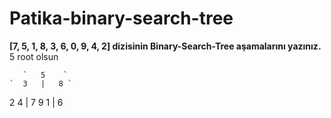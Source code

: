 # Patika-binary-search-tree
**[7, 5, 1, 8, 3, 6, 0, 9, 4, 2] dizisinin Binary-Search-Tree aşamalarını yazınız.**   
5 root olsun

       `   5    `  
    `  3   |   8 `            
 2 4 | 7 9 1 | 6 